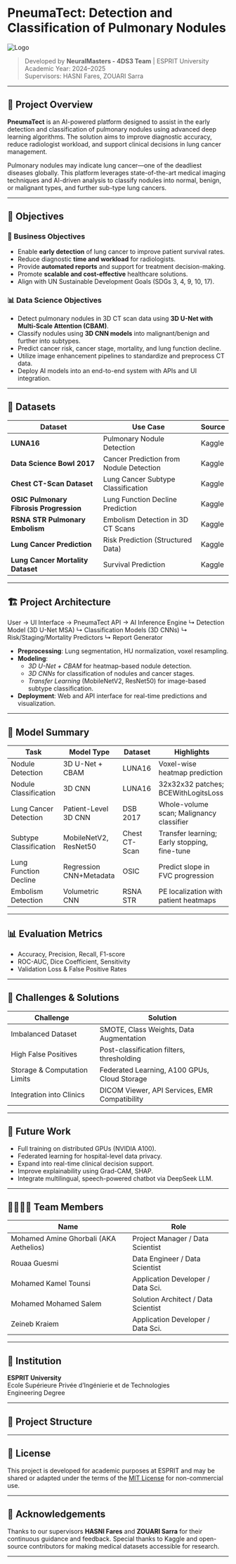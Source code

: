 # PneumaTect: Detection and Classification of Pulmonary Nodules

![Logo](https://upload.wikimedia.org/wikipedia/commons/f/f1/Esprit_Logo.png)
> Developed by **NeuralMasters - 4DS3 Team** | ESPRIT University  
> Academic Year: 2024–2025  
> Supervisors: HASNI Fares, ZOUARI Sarra  

---

## 🧠 Project Overview

**PneumaTect** is an AI-powered platform designed to assist in the early detection and classification of pulmonary nodules using advanced deep learning algorithms. The solution aims to improve diagnostic accuracy, reduce radiologist workload, and support clinical decisions in lung cancer management.

Pulmonary nodules may indicate lung cancer—one of the deadliest diseases globally. This platform leverages state-of-the-art medical imaging techniques and AI-driven analysis to classify nodules into normal, benign, or malignant types, and further sub-type lung cancers.

---

## 🎯 Objectives

### 📌 Business Objectives
- Enable **early detection** of lung cancer to improve patient survival rates.
- Reduce diagnostic **time and workload** for radiologists.
- Provide **automated reports** and support for treatment decision-making.
- Promote **scalable and cost-effective** healthcare solutions.
- Align with UN Sustainable Development Goals (SDGs 3, 4, 9, 10, 17).

### 📊 Data Science Objectives
- Detect pulmonary nodules in 3D CT scan data using **3D U-Net with Multi-Scale Attention (CBAM)**.
- Classify nodules using **3D CNN models** into malignant/benign and further into subtypes.
- Predict cancer risk, cancer stage, mortality, and lung function decline.
- Utilize image enhancement pipelines to standardize and preprocess CT data.
- Deploy AI models into an end-to-end system with APIs and UI integration.

---

## 🧬 Datasets

| Dataset                                 | Use Case                                    | Source       |
|----------------------------------------|---------------------------------------------|--------------|
| **LUNA16**                              | Pulmonary Nodule Detection                  | Kaggle       |
| **Data Science Bowl 2017**              | Cancer Prediction from Nodule Detection     | Kaggle       |
| **Chest CT-Scan Dataset**              | Lung Cancer Subtype Classification          | Kaggle       |
| **OSIC Pulmonary Fibrosis Progression**| Lung Function Decline Prediction            | Kaggle       |
| **RSNA STR Pulmonary Embolism**        | Embolism Detection in 3D CT Scans           | Kaggle       |
| **Lung Cancer Prediction**             | Risk Prediction (Structured Data)           | Kaggle       |
| **Lung Cancer Mortality Dataset**      | Survival Prediction                         | Kaggle       |

---

## 🏗️ Project Architecture

User → UI Interface → PneumaTect API → AI Inference Engine ↳ Detection Model (3D U-Net MSA) ↳ Classification Models (3D CNNs) ↳ Risk/Staging/Mortality Predictors ↳ Report Generator


- **Preprocessing**: Lung segmentation, HU normalization, voxel resampling.
- **Modeling**:
  - *3D U-Net + CBAM* for heatmap-based nodule detection.
  - *3D CNNs* for classification of nodules and cancer stages.
  - *Transfer Learning* (MobileNetV2, ResNet50) for image-based subtype classification.
- **Deployment**: Web and API interface for real-time predictions and visualization.

---

## 🧪 Model Summary

| Task                          | Model Type                  | Dataset        | Highlights                                     |
|-------------------------------|-----------------------------|----------------|-----------------------------------------------|
| Nodule Detection              | 3D U-Net + CBAM             | LUNA16         | Voxel-wise heatmap prediction                 |
| Nodule Classification         | 3D CNN                      | LUNA16         | 32x32x32 patches; BCEWithLogitsLoss           |
| Lung Cancer Detection         | Patient-Level 3D CNN        | DSB 2017       | Whole-volume scan; Malignancy classifier      |
| Subtype Classification        | MobileNetV2, ResNet50       | Chest CT-Scan  | Transfer learning; Early stopping, fine-tune  |
| Lung Function Decline        | Regression CNN+Metadata     | OSIC           | Predict slope in FVC progression              |
| Embolism Detection            | Volumetric CNN              | RSNA STR       | PE localization with patient heatmaps         |

---

## 📊 Evaluation Metrics

- Accuracy, Precision, Recall, F1-score
- ROC-AUC, Dice Coefficient, Sensitivity
- Validation Loss & False Positive Rates

---

## 🧩 Challenges & Solutions

| Challenge                         | Solution                                                |
|----------------------------------|----------------------------------------------------------|
| Imbalanced Dataset               | SMOTE, Class Weights, Data Augmentation                 |
| High False Positives             | Post-classification filters, thresholding               |
| Storage & Computation Limits     | Federated Learning, A100 GPUs, Cloud Storage            |
| Integration into Clinics         | DICOM Viewer, API Services, EMR Compatibility           |

---

## 🚀 Future Work

- Full training on distributed GPUs (NVIDIA A100).
- Federated learning for hospital-level data privacy.
- Expand into real-time clinical decision support.
- Improve explainability using Grad-CAM, SHAP.
- Integrate multilingual, speech-powered chatbot via DeepSeek LLM.

---

## 👨‍👩‍👧‍👦 Team Members

| Name                    | Role                               |
|-------------------------|------------------------------------|
| Mohamed Amine Ghorbali (AKA Aethelios) | Project Manager / Data Scientist   |
| Rouaa Guesmi           | Data Engineer / Data Scientist     |
| Mohamed Kamel Tounsi   | Application Developer / Data Sci.  |
| Mohamed Mohamed Salem  | Solution Architect / Data Scientist|
| Zeineb Kraiem          | Application Developer / Data Sci.  |

---

## 🏫 Institution

**ESPRIT University**  
Ecole Supérieure Privée d’Ingénierie et de Technologies  
 Engineering Degree

---

## 📁 Project Structure


---

## 📝 License

This project is developed for academic purposes at ESPRIT and may be shared or adapted under the terms of the [MIT License](https://opensource.org/licenses/MIT) for non-commercial use.

---

## 🙌 Acknowledgements

Thanks to our supervisors **HASNI Fares** and **ZOUARI Sarra** for their continuous guidance and feedback. Special thanks to Kaggle and open-source contributors for making medical datasets accessible for research.

---
